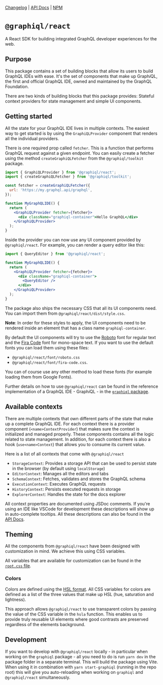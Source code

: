 [Changelog](https://github.com/graphql/graphiql/blob/main/packages/graphiql-react/CHANGELOG.md)
|
[API Docs](https://graphiql-test.netlify.app/typedoc/modules/graphiql_react.html)
| [NPM](https://www.npmjs.com/package/@graphiql/react)

# `@graphiql/react`

A React SDK for building integrated GraphQL developer experiences for the web.

## Purpose

This package contains a set of building blocks that allow its users to build
GraphQL IDEs with ease. It's the set of components that make up Graph*i*QL, the
first and official GraphQL IDE, owned and maintained by the GraphQL Foundation.

There are two kinds of building blocks that this package provides: Stateful
context providers for state management and simple UI components.

## Getting started

All the state for your GraphQL IDE lives in multiple contexts. The easiest way
to get started is by using the `GraphiQLProvider` component that renders all the
individual providers.

There is one required prop called `fetcher`. This is a function that performs
GraphQL request against a given endpoint. You can easily create a fetcher using
the method `createGraphiQLFetcher` from the `@graphiql/toolkit` package.

```jsx
import { GraphiQLProvider } from '@graphiql/react';
import { createGraphiQLFetcher } from '@graphiql/toolkit';

const fetcher = createGraphiQLFetcher({
  url: 'https://my.graphql.api/graphql',
});

function MyGraphQLIDE() {
  return (
    <GraphiQLProvider fetcher={fetcher}>
      <div className="graphiql-container">Hello GraphQL</div>
    </GraphiQLProvider>
  );
}
```

Inside the provider you can now use any UI component provided by
`@graphiql/react`. For example, you can render a query editor like this:

```jsx
import { QueryEditor } from '@graphiql/react';

function MyGraphQLIDE() {
  return (
    <GraphiQLProvider fetcher={fetcher}>
      <div className="graphiql-container">
        <QueryEditor />
      </div>
    </GraphiQLProvider>
  );
}
```

The package also ships the necessary CSS that all its UI components need. You
can import them from `@graphiql/react/dist/style.css`.

**Note**: In order for these styles to apply, the UI components need to be
rendered inside an element that has a class name `graphiql-container`.

By default the UI components will try to use the
[Roboto](https://fonts.google.com/specimen/Roboto) font for regular text and the
[Fira Code](https://fonts.google.com/specimen/Fira+Code) font for mono-space
text. If you want to use the default fonts you can load them using these files:

- `@graphiql/react/font/roboto.css`
- `@graphiql/react/font/fira-code.css`.

You can of course use any other method to load these fonts (for example loading
them from Google Fonts).

Further details on how to use `@graphiql/react` can be found in the reference
implementation of a GraphQL IDE - Graph*i*QL - in the
[`graphiql` package](https://github.com/graphql/graphiql/blob/main/packages/graphiql/src/components/GraphiQL.tsx).

## Available contexts

There are multiple contexts that own different parts of the state that make up a
complete GraphQL IDE. For each context there is a provider component
(`<name>ContextProvider`) that makes sure the context is initialized and managed
properly. These components contains all the logic related to state management.
In addition, for each context there is also a hook (`use<name>Context`) that
allows you to consume its current value.

Here is a list of all contexts that come with `@graphiql/react`

- `StorageContext`: Provides a storage API that can be used to persist state in
  the browser (by default using `localStorage`)
- `EditorContext`: Manages all the editors and tabs
- `SchemaContext`: Fetches, validates and stores the GraphQL schema
- `ExecutionContext`: Executes GraphQL requests
- `HistoryContext`: Persists executed requests in storage
- `ExplorerContext`: Handles the state for the docs explorer

All context properties are documented using JSDoc comments. If you're using an
IDE like VSCode for development these descriptions will show up in auto-complete
tooltips. All these descriptions can also be found in the
[API Docs](https://graphiql-test.netlify.app/typedoc/modules/graphiql_react.html).

## Theming

All the components from `@graphiql/react` have been designed with customization
in mind. We achieve this using CSS variables.

All variables that are available for customization can be found in the
[`root.css` file](https://github.com/graphql/graphiql/blob/main/packages/graphiql-react/src/style/root.css).

### Colors

Colors are defined using the
[HSL format](https://en.wikipedia.org/wiki/HSL_and_HSV). All CSS variables for
colors are defined as a list of the three values that make up HSL (hue,
saturation and lightness).

This approach allows `@graphiql/react` to use transparent colors by passing the
value of the CSS variable in the `hsla` function. This enables us to provide
truly reusable UI elements where good contrasts are preserved regardless of the
elements background.

## Development

If you want to develop with `@graphiql/react` locally - in particular when
working on the `graphiql` package - all you need to do is run `yarn dev` in the
package folder in a separate terminal. This will build the package using Vite.
When using it in combination with `yarn start-graphiql` (running in the repo
root) this will give you auto-reloading when working on `graphiql` and
`@graphiql/react` simultaneously.
